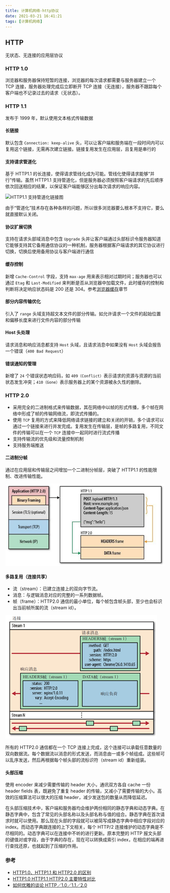 ```yaml
---
title: 计算机网络-http协议
date: 2021-03-21 16:41:21
tags: [计算机网络]
---
```


## HTTP

无状态、无连接的应用层协议

### HTTP 1.0

浏览器和服务器保持短暂的连接，浏览器的每次请求都需要与服务器建立一个 TCP 连接，服务器处理完成后立即断开 TCP 连接（无连接），服务器不跟踪每个客户端也不记录过去的请求（无状态）。

### HTTP 1.1

发布于 1999 年，默认使用文本格式传输数据

#### 长链接

默认包含 `Connection: keep-alive` 头，可以让客户端和服务端在一段时间内可以复用这个链接，无需再次建立链接。链接复用发生在应用层，且复用是串行的

#### 支持请求管道化

基于 HTTP1.1 的长连接，使得请求管线化成为可能。管线化使得请求能够“并行”传输。虽然 HTTP1.1 支持管道化，但是服务器必须按照客户端请求的先后顺序依次回送相应的结果，以保证客户端能够区分出每次请求的响应内容。

![HTTP1.1 支持管道化链接图](/images/brower/http_pipe.png)

由于“管道化”技术存在各种各样的问题，所以很多浏览器要么根本不支持它，要么就直接默认关闭。

#### 协议扩展切换

支持在请求头部域消息中包含 `Upgrade` 头并让客户端通过头部标识令服务器知道它能够支持其它备用通信协议的一种机制，服务器根据客户端请求的其它协议进行切换，切换后使用备用协议与客户端进行通信

#### 缓存控制

新增 `Cache-Control` 字段，支持 `max-age` 用来表示相对过期时间；服务器也可以通过 `Etag` 和 `Last-Modified` 来判断是否从浏览器中加载文件，此时缓存的控制和判断将决定响应状态码是 200 还是 304。参考[浏览器缓存](/2020/08/31/浏览器缓存/)章节

#### 部分内容传输优化

引入了 `range` 头域支持超文本文件的部分传输。如允许请求一个文件的起始位置和偏移长度来进行文件内容的部分传输

#### Host 头处理

请求消息和响应消息都支持 `Host` 头域，且请求消息中如果没有 `Host` 头域会报告一个错误（`400 Bad Request`）

#### 错误通知的管理

新增了 `24` 个错误状态响应码，如 `409（Conflict）`表示请求的资源与资源的当前状态发生冲突；`410（Gone）`表示服务器上的某个资源被永久性的删除。

### HTTP 2.0

- 采用完全的二进制格式来传输数据，其在网络中以帧的形式传播，多个帧在网络中形成了帧的传输网络流，即流式传播的。
- 使用 `TCP` 复用的方式来降低网络请求链接的建立和关闭的开销，多个请求可以通过一个链接来进行并发完成。复用发生在传输层，是帧的多路复用，不同文件的传输可以在一个 `TCP` 连接中一起同时进行流式传播
- 支持传输流的优先级和流量控制机制
- 支持服务端推送

#### 二进制分帧

通过在应用层和传输层之间增加一个二进制分帧层，突破了 HTTP1.1 的性能限制、改进传输性能。

![二进制分帧结构图](/images/brower/http_bf.jpg)

#### 多路复用（连接共享）

- 流（stream）：已建立连接上的双向字节流。
- 消息：与逻辑消息对应的完整的一系列数据帧。
- 帧（frame）：HTTP2.0 通信的最小单位，每个帧包含帧头部，至少也会标识出当前帧所属的流（stream id）。

![多路复用（连接共享）](/images/brower/http_stream.jpg)

所有的 HTTP2.0 通信都在一个 TCP 连接上完成，这个连接可以承载任意数量的双向数据流。每个数据流以消息的形式发送，而消息由一或多个帧组成。这些帧可以乱序发送，然后再根据每个帧头部的流标识符（stream id）重新组装。

#### 头部压缩

使用 encoder 来减少需要传输的 header 大小，通讯双方各自 cache 一份 header fields 表，既避免了重复 header 的传输，又减小了需要传输的大小。高效的压缩算法可以很大的压缩 header，减少发送包的数量从而降低延迟。

在头部压缩技术中，客户端和服务器均会维护两份相同的静态字典和动态字典。在静态字典中，包含了常见的头部名称以及头部名称与值的组合。静态字典在首次请求时就可以使用。那么现在头部的字段就可以被简写成静态字典中相应字段对应的 index。而动态字典跟连接的上下文相关，每个 HTTP/2 连接维护的动态字典是不尽相同的。动态字典可以在连接中不听的进行更新。原本完整的 HTTP 报文头部的键值对或字段，由于字典的存在，现在可以转换成索引 index，在相应的端再进行查找还原，也就起到了压缩的作用。

### 参考

- [HTTP1.0、HTTP1.1 和 HTTP2.0 的区别](https://www.jianshu.com/p/be29d679cbff)
- [HTTP1.0 HTTP1.1 HTTP2.0 主要特性对比](https://segmentfault.com/a/1190000013028798?utm_source=tag-newest)
- [如何优雅的谈论 HTTP／1.0／1.1／2.0](https://www.jianshu.com/p/52d86558ca57)
